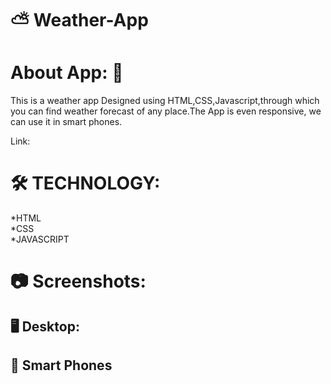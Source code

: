#  :partly_sunny: Weather-App

# About App: :blue_book:
This is a weather app Designed using HTML,CSS,Javascript,through which you can find weather forecast of any place.The App is even responsive, we can use it in smart phones.

Link:


# :hammer_and_wrench: TECHNOLOGY:
*HTML
<br>
*CSS
<br>
*JAVASCRIPT

# :camera: Screenshots:

## :desktop_computer: Desktop:

## :iphone: Smart Phones
